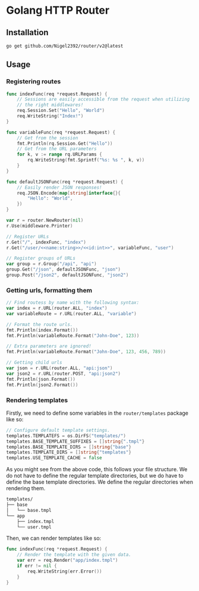 # Golang HTTP Router

## Installation
```bash
go get github.com/Nigel2392/router/v2@latest
```

## Usage

### Registering routes
```go
func indexFunc(req *request.Request) {
	// Sessions are easily accessible from the request when utilizing
	// the right middlewares!
	req.Session.Set("Hello", "World")
    req.WriteString("Index!")
}

func variableFunc(req *request.Request) {
    // Get from the session
    fmt.Println(rq.Session.Get("Hello"))
    // Get from the URL parameters
	for k, v := range rq.URLParams {
		rq.WriteString(fmt.Sprintf("%s: %s ", k, v))
	}
}

func defaultJSONFunc(req *request.Request) {
    // Easily render JSON responses!
    req.JSON.Encode(map[string]interface{}{
        "Hello": "World",
    })
}

var r = router.NewRouter(nil)
r.Use(middleware.Printer)

// Register URLs
r.Get("/", indexFunc, "index")
r.Get("/user/<<name:string>>/<<id:int>>", variableFunc, "user")

// Register groups of URLs
var group = r.Group("/api", "api")
group.Get("/json", defaultJSONFunc, "json")
group.Post("/json2", defaultJSONFunc, "json2")
```

### Getting urls, formatting them
```go
// Find routess by name with the following syntax:
var index = r.URL(router.ALL, "index")
var variableRoute = r.URL(router.ALL, "variable")

// Format the route urls.
fmt.Println(index.Format())
fmt.Println(variableRoute.Format("John-Doe", 123))

// Extra parameters are ignored!
fmt.Println(variableRoute.Format("John-Doe", 123, 456, 789))

// Getting child urls
var json = r.URL(router.ALL, "api:json")
var json2 = r.URL(router.POST, "api:json2")
fmt.Println(json.Format())
fmt.Println(json2.Format())
```

### Rendering templates
Firstly, we need to define some variables in the `router/templates` package like so:
```go
// Configure default template settings.
templates.TEMPLATEFS = os.DirFS("templates/")
templates.BASE_TEMPLATE_SUFFIXES = []string{".tmpl"}
templates.BASE_TEMPLATE_DIRS = []string{"base"}
templates.TEMPLATE_DIRS = []string{"templates"}
templates.USE_TEMPLATE_CACHE = false
```
As you might see from the above code, this follows your file structure.
We do not have to define the regular template directories, but we do have to define the base template directories.
We define the regular directories when rendering them.
```bash
templates/
├── base
│   └── base.tmpl
└── app
    ├── index.tmpl
    └── user.tmpl
```
Then, we can render templates like so:
```go
func indexFunc(req *request.Request) {
    // Render the template with the given data.
    var err = req.Render("app/index.tmpl")
	if err != nil {
		req.WriteString(err.Error())
	}
}
